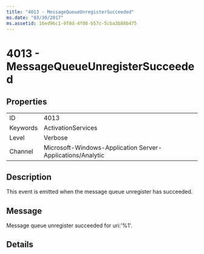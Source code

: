```yaml
---
title: "4013 - MessageQueueUnregisterSucceeded"
ms.date: "03/30/2017"
ms.assetid: 16ed96c1-9f8d-4f08-b57c-5cba3b88b475
---
```

# 4013 - MessageQueueUnregisterSucceeded
## Properties  


|||  
|-|-|  
|ID|4013|  
|Keywords|ActivationServices|  
|Level|Verbose|  
|Channel|Microsoft-Windows-Application Server-Applications/Analytic|  

## Description  
 This event is emitted when the message queue unregister has succeeded.  

## Message  
 Message queue unregister succeeded for uri:'%1'.  

## Details

